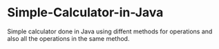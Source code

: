 # Simple-Calculator-in-Java
Simple calculator done in Java using diffent methods for operations and also all the operations in the same method.
